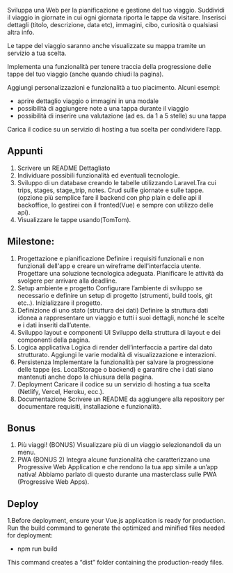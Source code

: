 Sviluppa una Web per la pianificazione e gestione del tuo viaggio. Suddividi il viaggio in giornate in cui ogni giornata riporta le tappe da visitare. Inserisci dettagli (titolo, descrizione, data etc), immagini, cibo, curiosità o qualsiasi altra info. 

Le tappe del viaggio saranno anche visualizzate su mappa tramite un servizio a tua scelta. 

Implementa una funzionalità per tenere traccia della progressione delle tappe del tuo viaggio (anche quando chiudi la pagina). 

Aggiungi personalizzazioni e funzionalità a tuo piacimento. Alcuni esempi:

- aprire dettaglio viaggio o immagini in una modale
- possibilità di aggiungere note a una tappa durante il viaggio
- possibilità di inserire una valutazione (ad es. da 1 a 5 stelle) su una tappa

Carica il codice su un servizio di hosting a tua scelta per condividere l’app.


## Appunti
1. Scrivere un README Dettagliato
2. Individuare possibili funzionalità ed eventuali tecnologie.
3. Sviluppo di un database creando le tabelle utilizzando Laravel.Tra cui trips, stages, stage_trip, notes.
Crud sullle giornate e sulle tappe.(opzione più semplice fare il backend con php plain e delle api il backoffice, lo gestirei con il fronted(Vue) e sempre con utilizzo delle api).
4. Visualizzare le tappe usando(TomTom).

## Milestone:
1. Progettazione e pianificazione
Definire i requisiti funzionali e non funzionali dell'app e creare un wireframe dell'interfaccia utente. Progettare una soluzione tecnologica adeguata. Pianificare le attività da svolgere per arrivare alla deadline.
2. Setup ambiente e progetto
Configurare l’ambiente di sviluppo se necessario e definire un setup di progetto (strumenti, build tools, git etc..). Inizializzare il progetto.
3. Definizione di uno stato (struttura dei dati)
Definire la struttura dati idonea a rappresentare un viaggio e tutti i suoi dettagli, nonché le scelte e i dati inseriti dall’utente.
3. Sviluppo layout e componenti UI
Sviluppo della struttura di layout e dei componenti della pagina.
4. Logica applicativa
Logica di render dell’interfaccia a partire dal dato strutturato. Aggiungi le varie modalità di visualizzazione e interazioni.
5. Persistenza
Implementare la funzionalità per salvare la progressione delle tappe (es. LocalStorage o backend) e garantire che i dati siano mantenuti anche dopo la chiusura della pagina.
6. Deployment
Caricare il codice su un servizio di hosting a tua scelta (Netlify, Vercel, Heroku, ecc.).
7. Documentazione
Scrivere un README da aggiungere alla repository per documentare requisiti, installazione e funzionalità.
## Bonus 
1. Più viaggi! (BONUS)
Visualizzare più di un viaggio selezionandoli da un menu.
2. PWA (BONUS 2)
Integra alcune funzionalità che caratterizzano una Progressive Web Application e che rendono la tua app simile a un’app nativa! Abbiamo parlato di questo durante una masterclass sulle PWA (Progressive Web Apps).



## Deploy
1.Before deployment, ensure your Vue.js application is ready for production. Run the build command to generate the optimized and minified files needed for deployment:
- npm run build

This command creates a “dist” folder containing the production-ready files.